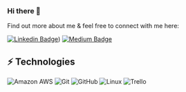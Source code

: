 ### Hi there 👋

<!Just a girl tapping into Tech!>

Find out more about me & feel free to connect with me here:



[![Linkedin Badge](https://img.shields.io/badge/-Courtney%20Gatlin-blue?style=flat-square&logo=Linkedin&logoColor=white&link=https://www.linkedin.com/in/courtneygatlin/)](https://www.linkedin.com/in/courtneygatlin/))
[![Medium Badge](https://img.shields.io/badge/Courtney%20Gatlin-12100E?style=flat-square&logo=medium&logoColor=white&link=https://medium.com/@courtney.gatlin86/)](https://medium.com/@courtney.gatlin86/)


## ⚡ Technologies

<!-- Check out the Badges folder for more badges -->

![Amazon AWS](https://img.shields.io/badge/Amazon%20AWS-232F3E?style=flat-square&logo=amazon-aws)
![Git](https://img.shields.io/badge/-Git-black?style=flat-square&logo=git)
![GitHub](https://img.shields.io/badge/-GitHub-181717?style=flat-square&logo=github)
![Linux](https://img.shields.io/badge/Linux-FCC624?style=flat-square&logo=linux&logoColor=black)
![Trello](https://img.shields.io/badge/Trello-%23026AA7.svg?style=flat-square&logo=Trello&logoColor=white)

